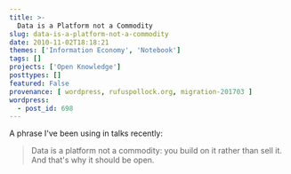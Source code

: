 ```yaml
---
title: >-
  Data is a Platform not a Commodity
slug: data-is-a-platform-not-a-commodity
date: 2010-11-02T18:18:21
themes: ['Information Economy', 'Notebook']
tags: []
projects: ['Open Knowledge']
posttypes: []
featured: False
provenance: [ wordpress, rufuspollock.org, migration-201703 ]
wordpress:
  - post_id: 698
---
```


A phrase I've been using in talks recently:

> Data is a platform not a commodity: you build on it rather than sell it. And that's why it should be open.

